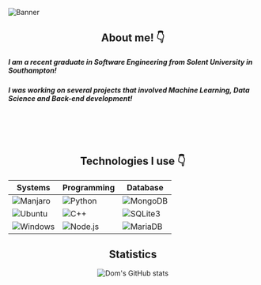 ![Banner](https://github.com/drgndomdev/DomDEV8/blob/master/assets/Git%20banner.gif)
<div align="center">
  <h2> About me! 👇 </h2>
</div>
<h5> I am a recent graduate in Software Engineering from Solent University in Southampton! </h5>
<h5> I was working on several projects that involved Machine Learning, Data Science and Back-end development! </h5>

<br><br><br>
<div align="center">
  <h2> Technologies I use 👇</h2>
</div>

<div align="center">

| Systems | Programming | Database |
| --- | --- | --- |
| ![Manjaro](https://img.shields.io/badge/Manjaro-000000?logo=Manjaro) | ![Python](https://img.shields.io/badge/Python-000000?logo=Python) | ![MongoDB](https://img.shields.io/badge/MongoDB-000000?logo=MongoDB) |
| ![Ubuntu](https://img.shields.io/badge/Ubuntu-000000?logo=Ubuntu) | ![C++](https://img.shields.io/badge/C++-000000?logo=C++) | ![SQLite3](https://img.shields.io/badge/SQLite3-000000?logo=SQLite) |
| ![Windows](https://img.shields.io/badge/Windows-000000?logo=Windows) | ![Node.js](https://img.shields.io/badge/Node-000000?logo=Node.Js) | ![MariaDB](https://img.shields.io/badge/MariaDB-000000?logo=MariaDB) |

</div>

<div align="center">
  <h2> Statistics </h2>
  
  ![Dom's GitHub stats](https://github-readme-stats.vercel.app/api?username=drgndomdev&theme=algolia&show_icons=true)
</div>

